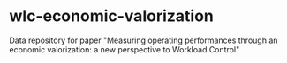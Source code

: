 # wlc-economic-valorization
Data repository for paper "Measuring operating performances through an economic valorization: a new perspective to Workload Control"
